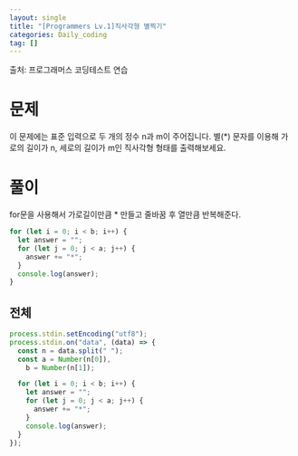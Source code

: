 ```yaml
---
layout: single
title: "[Programmers Lv.1]직사각형 별찍기"
categories: Daily_coding
tag: []
---
```


출처: 프로그래머스 코딩테스트 연습

# 문제

이 문제에는 표준 입력으로 두 개의 정수 n과 m이 주어집니다.
별(\*) 문자를 이용해 가로의 길이가 n, 세로의 길이가 m인 직사각형 형태를 출력해보세요.

# 풀이

for문을 사용해서 가로길이만큼 \* 만들고 줄바꿈 후 열만큼 반복해준다.

```javascript
for (let i = 0; i < b; i++) {
  let answer = "";
  for (let j = 0; j < a; j++) {
    answer += "*";
  }
  console.log(answer);
}
```

## 전체

```javascript
process.stdin.setEncoding("utf8");
process.stdin.on("data", (data) => {
  const n = data.split(" ");
  const a = Number(n[0]),
    b = Number(n[1]);

  for (let i = 0; i < b; i++) {
    let answer = "";
    for (let j = 0; j < a; j++) {
      answer += "*";
    }
    console.log(answer);
  }
});
```

